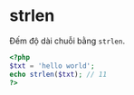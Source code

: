 # strlen

Đếm độ dài chuỗi bằng `strlen`.

```php
<?php
$txt = 'hello world';
echo strlen($txt); // 11
?>
```

